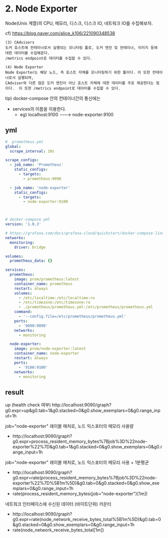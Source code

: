 
# 2. Node Exporter

Node(Unix 계열)의 CPU, 메모리, 디스크, 디스크 IO, 네트워크 IO를 수집해보자.

cf) https://blog.naver.com/alice_k106/221090348538
```
(3) CAdvisors
도커 호스트에 컨테이너로서 실행되는 모니터링 툴로, 도커 엔진 및 컨테이너, 이미지 등에 대한 데이터를 수집해준다.
/metrics endpoint로 데이터를 수집할 수 있다.

(4) Node Exporter
Node Exporter는 해당 노드, 즉 호스트 자체를 모니터링하기 위한 툴이다. 이 또한 컨테이너로서 실행되며, 
CAdvisor와 다른 점은 도커 엔진이 아닌 호스트 자체에 대한 데이터를 주로 제공한다는 점이다.  이 또한 /metrics endpoint로 데이터를 수집할 수 있다.
```


tip) docker-compose 안의 컨테이너간의 통신에는 
- services의 이름을 이용한다.
    - eg) localhost:9100  ---> node-exporter:9100


## yml

```yml
#  prometheus.yml
global:
  scrape_interval: 10s

scrape_configs:
  - job_name: 'Prometheus'
    static_configs:
      - targets: 
        - prometheus:9090

  - job_name: 'node-exporter'
    static_configs:
      - targets:
        - node-exporter:9100



# docker-compose.yml
version: '1.0.3'

# https://grafana.com/docs/grafana-cloud/quickstart/docker-compose-linux/
networks:
  monitoring:
    driver: bridge

volumes:
  prometheus_data: {}

services:
  prometheus:
    image: prom/prometheus:latest
    container_name: prometheus
    restart: always
    volumes:
      - /etc/localtime:/etc/localtime:ro
      - /etc/timezone:/etc/timezone:ro
      - ./prometheus/prometheus.yml:/etc/prometheus/prometheus.yml
    command:
      - '--config.file=/etc/prometheus/prometheus.yml'
    ports:
      - '9090:9090'
    networks:
      - monitoring

  node-exporter:
    image: prom/node-exporter:latest
    container_name: node-exporter
    restart: always
    ports:
      - '9100:9100'
    networks:
      - monitoring
```

## result

up (health check 여부)
http://localhost:9090/graph?g0.expr=up&g0.tab=1&g0.stacked=0&g0.show_exemplars=0&g0.range_input=1h


job="node-exporter" 레이블 매처로, 노드 익스포터의 메모리 사용량
- http://localhost:9090/graph?g0.expr=process_resident_memory_bytes%7Bjob%3D%22node-exporter%22%7D&g0.tab=1&g0.stacked=0&g0.show_exemplars=0&g0.range_input=1h



job="node-exporter" 레이블 매처로, 노드 익스포터의 메모리 사용 + 1분평균
- http://localhost:9090/graph?g0.expr=rate(process_resident_memory_bytes%7Bjob%3D%22node-exporter%22%7D%5B1m%5D)&g0.tab=0&g0.stacked=0&g0.show_exemplars=0&g0.range_input=1h 
- rate(process_resident_memory_bytes{job="node-exporter"}[1m])

네트워크 인터페이스에 수신된 데이터 (바이트단위) 카운터
- http://localhost:9090/graph?g0.expr=rate(node_network_receive_bytes_total%5B1m%5D)&g0.tab=0&g0.stacked=0&g0.show_exemplars=0&g0.range_input=1h 
- rate(node_network_receive_bytes_total[1m])

